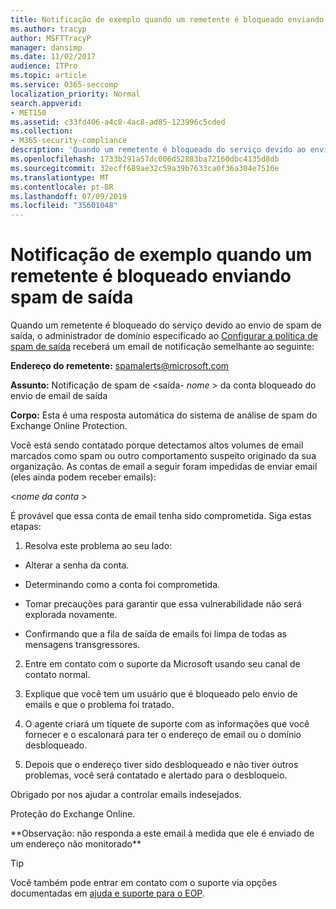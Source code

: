 ```yaml
---
title: Notificação de exemplo quando um remetente é bloqueado enviando spam de saída
ms.author: tracyp
author: MSFTTracyP
manager: dansimp
ms.date: 11/02/2017
audience: ITPro
ms.topic: article
ms.service: O365-seccomp
localization_priority: Normal
search.appverid:
- MET150
ms.assetid: c33fd406-a4c8-4ac8-ad85-123996c5cded
ms.collection:
- M365-security-compliance
description: 'Quando um remetente é bloqueado do serviço devido ao envio de spam de saída, o administrador de domínio especificado ao configurar a política de spam de saída receberá um email de notificação semelhante ao seguinte:'
ms.openlocfilehash: 1733b291a57dc006d52883ba72160dbc4135d8db
ms.sourcegitcommit: 32ecff689ae32c59a39b7633ca0f36a304e7516e
ms.translationtype: MT
ms.contentlocale: pt-BR
ms.lasthandoff: 07/09/2019
ms.locfileid: "35601048"
---
```

# <a name="sample-notification-when-a-sender-is-blocked-sending-outbound-spam"></a>Notificação de exemplo quando um remetente é bloqueado enviando spam de saída

Quando um remetente é bloqueado do serviço devido ao envio de spam de saída, o administrador de domínio especificado ao [Configurar a política de spam de saída](configure-the-outbound-spam-policy.md) receberá um email de notificação semelhante ao seguinte: 
  
 **Endereço do remetente:** spamalerts@microsoft.com 
  
 **Assunto:** Notificação de spam de \<saída- *nome* \> da conta bloqueado do envio de email de saída     
  
 **Corpo:** Esta é uma resposta automática do sistema de análise de spam do Exchange Online Protection. 
  
Você está sendo contatado porque detectamos altos volumes de email marcados como spam ou outro comportamento suspeito originado da sua organização. As contas de email a seguir foram impedidas de enviar email (eles ainda podem receber emails):
  
\<*nome da conta*  \> 
  
É provável que essa conta de email tenha sido comprometida. Siga estas etapas:
  
1. Resolva este problema ao seu lado:
    
  - Alterar a senha da conta.
    
  - Determinando como a conta foi comprometida.
    
  - Tomar precauções para garantir que essa vulnerabilidade não será explorada novamente.
    
  - Confirmando que a fila de saída de emails foi limpa de todas as mensagens transgressores.
    
2. Entre em contato com o suporte da Microsoft usando seu canal de contato normal.
    
3. Explique que você tem um usuário que é bloqueado pelo envio de emails e que o problema foi tratado.
    
4. O agente criará um tíquete de suporte com as informações que você fornecer e o escalonará para ter o endereço de email ou o domínio desbloqueado.
    
5. Depois que o endereço tiver sido desbloqueado e não tiver outros problemas, você será contatado e alertado para o desbloqueio.
    
Obrigado por nos ajudar a controlar emails indesejados.
  
Proteção do Exchange Online.
  
\*\*Observação: não responda a este email à medida que ele é enviado de um endereço não monitorado\*\*
  
> [!TIP]
> Você também pode entrar em contato com o suporte via opções documentadas em [ajuda e suporte para o EOP](eop/help-and-support-for-eop.md). 
  

